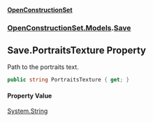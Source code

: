 #### [OpenConstructionSet](index.md 'index')
### [OpenConstructionSet.Models](index.md#OpenConstructionSet_Models 'OpenConstructionSet.Models').[Save](lSeaf7mywqVjOzlI14k6Ow.md 'OpenConstructionSet.Models.Save')
## Save.PortraitsTexture Property
Path to the portraits text.  
```csharp
public string PortraitsTexture { get; }
```
#### Property Value
[System.String](https://docs.microsoft.com/en-us/dotnet/api/System.String 'System.String')
